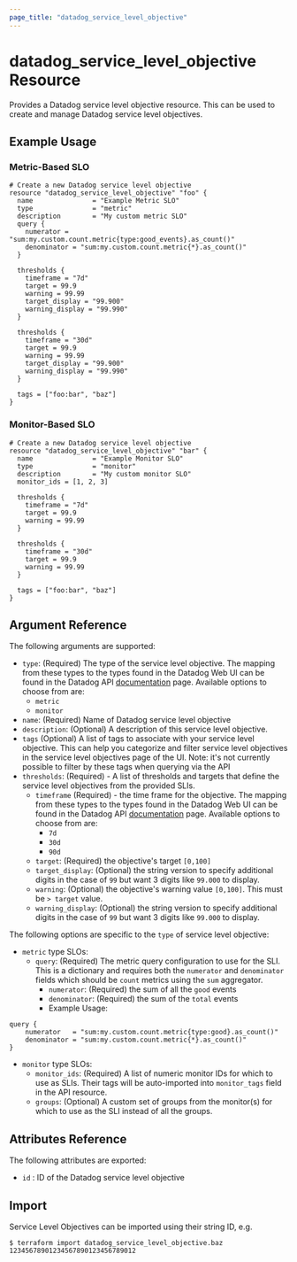 ```yaml
---
page_title: "datadog_service_level_objective"
---
```


# datadog_service_level_objective Resource

Provides a Datadog service level objective resource. This can be used to create and manage Datadog service level objectives.

## Example Usage

### Metric-Based SLO

```hcl
# Create a new Datadog service level objective
resource "datadog_service_level_objective" "foo" {
  name               = "Example Metric SLO"
  type               = "metric"
  description        = "My custom metric SLO"
  query {
    numerator = "sum:my.custom.count.metric{type:good_events}.as_count()"
    denominator = "sum:my.custom.count.metric{*}.as_count()"
  }

  thresholds {
    timeframe = "7d"
    target = 99.9
    warning = 99.99
    target_display = "99.900"
    warning_display = "99.990"
  }

  thresholds {
    timeframe = "30d"
    target = 99.9
    warning = 99.99
    target_display = "99.900"
    warning_display = "99.990"
  }

  tags = ["foo:bar", "baz"]
}
```

### Monitor-Based SLO

```hcl
# Create a new Datadog service level objective
resource "datadog_service_level_objective" "bar" {
  name               = "Example Monitor SLO"
  type               = "monitor"
  description        = "My custom monitor SLO"
  monitor_ids = [1, 2, 3]

  thresholds {
    timeframe = "7d"
    target = 99.9
    warning = 99.99
  }

  thresholds {
    timeframe = "30d"
    target = 99.9
    warning = 99.99
  }

  tags = ["foo:bar", "baz"]
}
```

## Argument Reference

The following arguments are supported:

- `type`: (Required) The type of the service level objective. The mapping from these types to the types found in the Datadog Web UI can be found in the Datadog API [documentation](https://docs.datadoghq.com/api/v1/service-level-objectives/#create-a-slo-object) page. Available options to choose from are:
  - `metric`
  - `monitor`
- `name`: (Required) Name of Datadog service level objective
- `description`: (Optional) A description of this service level objective.
- `tags` (Optional) A list of tags to associate with your service level objective. This can help you categorize and filter service level objectives in the service level objectives page of the UI. Note: it's not currently possible to filter by these tags when querying via the API
- `thresholds`: (Required) - A list of thresholds and targets that define the service level objectives from the provided SLIs.
  - `timeframe` (Required) - the time frame for the objective. The mapping from these types to the types found in the Datadog Web UI can be found in the Datadog API [documentation](https://docs.datadoghq.com/api/v1/service-level-objectives/#create-a-slo-object) page. Available options to choose from are:
    - `7d`
    - `30d`
    - `90d`
  - `target`: (Required) the objective's target `[0,100]`
  - `target_display`: (Optional) the string version to specify additional digits in the case of `99` but want 3 digits like `99.000` to display.
  - `warning`: (Optional) the objective's warning value `[0,100]`. This must be `> target` value.
  - `warning_display`: (Optional) the string version to specify additional digits in the case of `99` but want 3 digits like `99.000` to display.

The following options are specific to the `type` of service level objective:

- `metric` type SLOs:
  - `query`: (Required) The metric query configuration to use for the SLI. This is a dictionary and requires both the `numerator` and `denominator` fields which should be `count` metrics using the `sum` aggregator.
    - `numerator`: (Required) the sum of all the `good` events
    - `denominator`: (Required) the sum of the `total` events
    - Example Usage:

```hcl
query {
    numerator   = "sum:my.custom.count.metric{type:good}.as_count()"
    denominator = "sum:my.custom.count.metric{*}.as_count()"
}
```

- `monitor` type SLOs:
  - `monitor_ids`: (Required) A list of numeric monitor IDs for which to use as SLIs. Their tags will be auto-imported into `monitor_tags` field in the API resource.
  - `groups`: (Optional) A custom set of groups from the monitor(s) for which to use as the SLI instead of all the groups.

## Attributes Reference

The following attributes are exported:

- `id` : ID of the Datadog service level objective

## Import

Service Level Objectives can be imported using their string ID, e.g.

```
$ terraform import datadog_service_level_objective.baz 12345678901234567890123456789012
```
